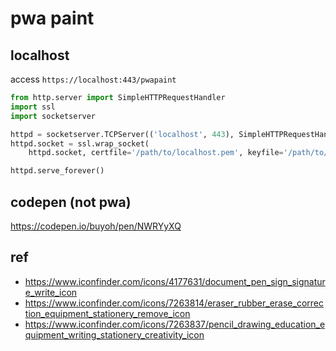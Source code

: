 # pwa paint

## localhost

access `https://localhost:443/pwapaint`

```python
from http.server import SimpleHTTPRequestHandler
import ssl
import socketserver

httpd = socketserver.TCPServer(('localhost', 443), SimpleHTTPRequestHandler)
httpd.socket = ssl.wrap_socket(
    httpd.socket, certfile='/path/to/localhost.pem', keyfile='/path/to/localhost-key.pem', server_side=True)

httpd.serve_forever()
```

## codepen (not pwa)

https://codepen.io/buyoh/pen/NWRYyXQ

## ref

- https://www.iconfinder.com/icons/4177631/document_pen_sign_signature_write_icon
- https://www.iconfinder.com/icons/7263814/eraser_rubber_erase_correction_equipment_stationery_remove_icon
- https://www.iconfinder.com/icons/7263837/pencil_drawing_education_equipment_writing_stationery_creativity_icon
